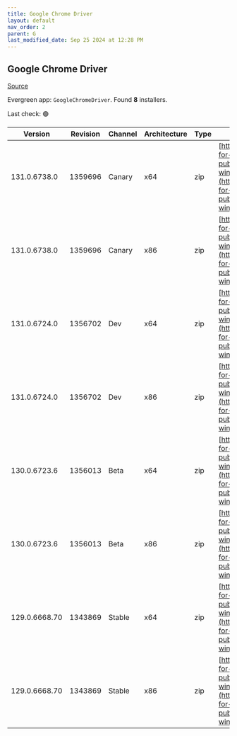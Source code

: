 ```yaml
---
title: Google Chrome Driver
layout: default
nav_order: 2
parent: G
last_modified_date: Sep 25 2024 at 12:28 PM
---
```


## Google Chrome Driver

[Source](https://googlechromelabs.github.io/chrome-for-testing/)

Evergreen app: `GoogleChromeDriver`. Found **8** installers.

Last check: 🟢

| Version       | Revision | Channel | Architecture | Type | URI                                                                                                                                                                                                        |
| ------------- | -------- | ------- | ------------ | ---- | ---------------------------------------------------------------------------------------------------------------------------------------------------------------------------------------------------------- |
| 131.0.6738.0  | 1359696  | Canary  | x64          | zip  | [https://storage.googleapis.com/chrome-for-testing-public/131.0.6738.0/win64/chromedriver-win64.zip](https://storage.googleapis.com/chrome-for-testing-public/131.0.6738.0/win64/chromedriver-win64.zip)   |
| 131.0.6738.0  | 1359696  | Canary  | x86          | zip  | [https://storage.googleapis.com/chrome-for-testing-public/131.0.6738.0/win32/chromedriver-win32.zip](https://storage.googleapis.com/chrome-for-testing-public/131.0.6738.0/win32/chromedriver-win32.zip)   |
| 131.0.6724.0  | 1356702  | Dev     | x64          | zip  | [https://storage.googleapis.com/chrome-for-testing-public/131.0.6724.0/win64/chromedriver-win64.zip](https://storage.googleapis.com/chrome-for-testing-public/131.0.6724.0/win64/chromedriver-win64.zip)   |
| 131.0.6724.0  | 1356702  | Dev     | x86          | zip  | [https://storage.googleapis.com/chrome-for-testing-public/131.0.6724.0/win32/chromedriver-win32.zip](https://storage.googleapis.com/chrome-for-testing-public/131.0.6724.0/win32/chromedriver-win32.zip)   |
| 130.0.6723.6  | 1356013  | Beta    | x64          | zip  | [https://storage.googleapis.com/chrome-for-testing-public/130.0.6723.6/win64/chromedriver-win64.zip](https://storage.googleapis.com/chrome-for-testing-public/130.0.6723.6/win64/chromedriver-win64.zip)   |
| 130.0.6723.6  | 1356013  | Beta    | x86          | zip  | [https://storage.googleapis.com/chrome-for-testing-public/130.0.6723.6/win32/chromedriver-win32.zip](https://storage.googleapis.com/chrome-for-testing-public/130.0.6723.6/win32/chromedriver-win32.zip)   |
| 129.0.6668.70 | 1343869  | Stable  | x64          | zip  | [https://storage.googleapis.com/chrome-for-testing-public/129.0.6668.70/win64/chromedriver-win64.zip](https://storage.googleapis.com/chrome-for-testing-public/129.0.6668.70/win64/chromedriver-win64.zip) |
| 129.0.6668.70 | 1343869  | Stable  | x86          | zip  | [https://storage.googleapis.com/chrome-for-testing-public/129.0.6668.70/win32/chromedriver-win32.zip](https://storage.googleapis.com/chrome-for-testing-public/129.0.6668.70/win32/chromedriver-win32.zip) |
